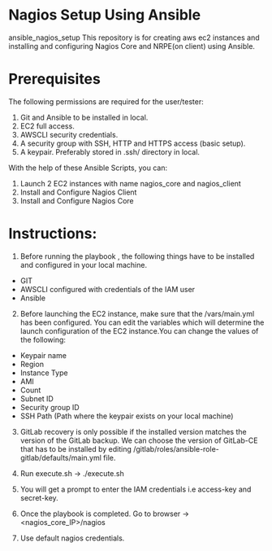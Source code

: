 # Nagios Setup Using Ansible
ansible_nagios_setup
This repository is for creating aws ec2 instances and installing and configuring Nagios Core and NRPE(on client) using Ansible.

# Prerequisites
The following permissions are required for the user/tester:
1. Git and Ansible to be installed in local.
2. EC2 full access.
3. AWSCLI security credentials. 
4. A security group with SSH, HTTP and HTTPS access (basic setup).
5. A keypair. Preferably stored in .ssh/ directory in local.

With the help of these Ansible Scripts, you can:

1. Launch 2 EC2 instances with name nagios_core and nagios_client
2. Install and Configure Nagios Client
3. Install and Configure Nagios Core

# Instructions:

1. Before running the playbook , the following things have to be installed and configured in your local machine. 
   
* GIT
* AWSCLI configured with credentials of the IAM user
* Ansible
   
2. Before launching the EC2 instance, make sure that the /vars/main.yml has been configured. You can edit the variables which will determine the launch configuration of the EC2 instance.You can change the values of the following:
   
* Keypair name
* Region
* Instance Type
* AMI
* Count
* Subnet ID
* Security group ID
* SSH Path (Path where the keypair exists on your local machine)

3. GitLab recovery is only possible if the installed version matches the version of the GitLab backup. We can choose the version of GitLab-CE that has to be installed by editing /gitlab/roles/ansible-role-gitlab/defaults/main.yml file.

4. Run execute.sh ->  ./execute.sh

5. You will get a prompt to enter the IAM credentials i.e access-key and secret-key. 
6. Once the playbook is completed. Go to browser ->  <nagios_core_IP>/nagios 
7. Use default nagios credentials.
